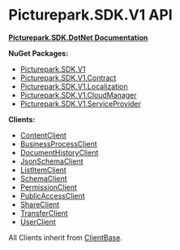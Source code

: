 # Picturepark.SDK.V1 API

**[Picturepark.SDK.DotNet Documentation](https://github.com/Picturepark/Picturepark.SDK.DotNet/tree/master/docs/README.md)**

**NuGet Packages:**

- [Picturepark.SDK.V1](https://www.nuget.org/packages/Picturepark.SDK.V1/)
- [Picturepark.SDK.V1.Contract](https://www.nuget.org/packages/Picturepark.SDK.V1.Contract/)
- [Picturepark.SDK.V1.Localization](https://www.nuget.org/packages/Picturepark.SDK.V1.Localization/)
- [Picturepark.SDK.V1.CloudManager](https://www.nuget.org/packages/Picturepark.SDK.V1.CloudManager/)
- [Picturepark.SDK.V1.ServiceProvider](https://www.nuget.org/packages/Picturepark.SDK.V1.ServiceProvider/)

**Clients:**

- [ContentClient](api/Picturepark.SDK.V1.ContentClient.html)
- [BusinessProcessClient](api/Picturepark.SDK.V1.BusinessProcessClient.html)
- [DocumentHistoryClient](api/Picturepark.SDK.V1.DocumentHistoryClient.html)
- [JsonSchemaClient](api/Picturepark.SDK.V1.JsonSchemaClient.html)
- [ListItemClient](api/Picturepark.SDK.V1.ListItemClient.html)
- [SchemaClient](api/Picturepark.SDK.V1.SchemaClient.html)
- [PermissionClient](api/Picturepark.SDK.V1.PermissionClient.html)
- [PublicAccessClient](api/Picturepark.SDK.V1.PublicAccessClient.html)
- [ShareClient](api/Picturepark.SDK.V1.ShareClient.html)
- [TransferClient](api/Picturepark.SDK.V1.TransferClient.html)
- [UserClient](api/Picturepark.SDK.V1.UserClient.html)

All Clients inherit from [ClientBase](api/Picturepark.SDK.V1.ClientBase.html).